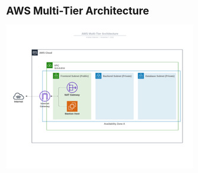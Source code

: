# AWS Multi-Tier Architecture

![Architecture Diagram](https://github.com/krishanshamod/AWS-Multi-Tier-Architecture/blob/main/Architecture/Architecture%20Diagram.png?raw=true)